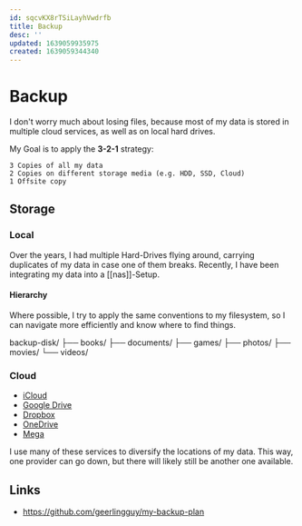 ```yaml
---
id: sqcvKX8rTSiLayhVwdrfb
title: Backup
desc: ''
updated: 1639059935975
created: 1639059344340
---
```

# Backup
I don't worry much about losing files, because most of my data is stored in multiple cloud services, as well as on local hard drives.

My Goal is to apply the **3-2-1** strategy:

```
3 Copies of all my data
2 Copies on different storage media (e.g. HDD, SSD, Cloud)
1 Offsite copy
```

## Storage

### Local
Over the years, I had multiple Hard-Drives flying around, carrying duplicates of my data in case one of them breaks. Recently, I have been integrating my data into a [[nas]]-Setup.

#### Hierarchy

Where possible, I try to apply the same conventions to my filesystem, so I can navigate more efficiently and know where to find things.

backup-disk/
├── books/
├── documents/
├── games/
├── photos/
├── movies/
└── videos/

### Cloud
- [iCloud](https://www.icloud.com/)
- [Google Drive](https://drive.google.com/)
- [Dropbox](https://www.dropbox.com/)
- [OneDrive](https://onedrive.live.com/)
- [Mega](https://mega.nz/)

I use many of these services to diversify the locations of my data. This way, one provider can go down, but there will likely still be another one available.

## Links
- https://github.com/geerlingguy/my-backup-plan
